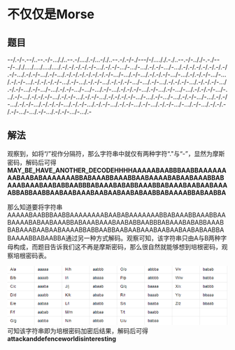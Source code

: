 # 不仅仅是Morse

## 题目

--/.-/-.--/..--.-/-..././..--.-/..../.-/...-/./..--.-/.-/-./---/-/...././.-./..--.-/-.././-.-./---/-.././..../..../..../..../.-/.-/.-/.-/.-/-.../.-/.-/-.../-.../-.../.-/.-/-.../-.../.-/.-/.-/.-/.-/.-/.-/.-/-.../.-/.-/-.../.-/-.../.-/.-/.-/.-/.-/.-/.-/-.../-.../.-/-.../.-/.-/.-/-.../-.../.-/.-/.-/-.../-.../.-/.-/-.../.-/.-/.-/.-/-.../.-/-.../.-/.-/-.../.-/.-/.-/-.../-.../.-/-.../.-/.-/.-/-.../.-/.-/.-/-.../.-/.-/-.../.-/-.../-.../.-/.-/-.../-.../-.../.-/-.../.-/.-/.-/-.../.-/-.../.-/-.../-.../.-/.-/.-/-.../-.../.-/-.../.-/.-/.-/-.../.-/.-/-.../.-/.-/-.../.-/.-/.-/.-/-.../-.../.-/-.../-.../.-/.-/-.../-.../.-/.-/-.../.-/.-/-.../.-/.-/.-/-.../.-/.-/-.../.-/.-/-.../.-/.-/-.../.-/-.../.-/.-/-.../-.../.-/-.../.-/.-/.-/.-/-.../-.../.-/-.../.-/.-/-.../-.../.-

## 解法

观察到，如将“/”视作分隔符，那么字符串中就仅有两种字符“."与“-”，显然为摩斯密码，解码后可得**MAY_BE_HAVE_ANOTHER_DECODEHHHHAAAAABAABBBAABBAAAAAAAABAABABAAAAAAABBABAAABBAAABBAABAAAABABAABAAABBABAAABAAABAABABBAABBBABAAABABABBAAABBABAAABAABAABAAAABBABBAABBAABAABAAABAABAABAABABAABBABAAAABBABAABBA**

那么知道要将字符串AAAAABAABBBAABBAAAAAAAABAABABAAAAAAABBABAAABBAAABBAABAAAABABAABAAABBABAAABAAABAABABBAABBBABAAABABABBAAABBABAAABAABAABAAAABBABBAABBAABAABAAABAABAABAABABAABBABAAAABBABAABBA通过另一种方式解码。观察可知，该字符串只由A与B两种字母构成，而题目告诉我们这不再是摩斯密码，那么很自然就能够想到培根密码，观察培根密码表。

![培根密码表](bacon.png)
可知该字符串即为培根密码加密后结果，解码后可得**attackanddefenceworldisinteresting**